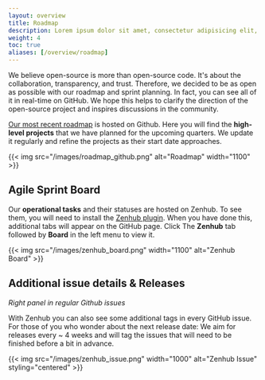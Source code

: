 ```yaml
---
layout: overview
title: Roadmap
description: Lorem ipsum dolor sit amet, consectetur adipisicing elit, nisi quisquam et eveniet nesciunt repellendus.
weight: 4
toc: true
aliases: [/overview/roadmap]
---
```


We believe open-source is more than open-source code. It's about the collaboration, transparency, and trust.
Therefore, we decided to be as open as possible with our roadmap and sprint planning.
In fact, you can see all of it in real-time on GitHub.
We hope this helps to clarify the direction of the open-source project and inspires discussions in the community.

[Our most recent roadmap](https://github.com/orgs/deepset-ai/projects/3/views/1) is hosted on Github.
Here you will find the **high-level projects** that we have planned for the upcoming quarters.
We update it regularly and refine the projects as their start date approaches.

{{< img src="/images/roadmap_github.png" alt="Roadmap" width="1100" >}}

<div style={{ marginBottom: "3rem" }} />

## Agile Sprint Board

Our **operational tasks** and their statuses are hosted on Zenhub.
To see them, you will need to install the [Zenhub plugin](https://www.zenhub.com/extension).
When you have done this, additional tabs will appear on the GitHub page.
Click The **Zenhub** tab followed by **Board** in the left menu to view it.

{{< img src="/images/zenhub_board.png" width="1100" alt="Zenhub Board" >}}

<div style={{ marginBottom: "3rem" }} />

## Additional issue details & Releases

_Right panel in regular Github issues_

With Zenhub you can also see some additional tags in every GitHub issue.
For those of you who wonder about the next release date: We aim for releases every ~ 4 weeks and will tag the issues that will need to be finished before a bit in advance.

{{< img src="/images/zenhub_issue.png" width="1000" alt="Zenhub Issue" styling="centered" >}}